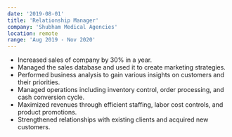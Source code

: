 ```yaml
---
date: '2019-08-01'
title: 'Relationship Manager'
company: 'Shubham Medical Agencies'
location: remote
range: 'Aug 2019 - Nov 2020'
---
```


- Increased sales of company by 30% in a year.
- Managed the sales database and used it to create marketing strategies.
- Performed business analysis to gain various insights on customers and their priorities.
- Managed operations including inventory control, order processing, and cash conversion cycle.
- Maximized revenues through efficient staffing, labor cost controls, and product promotions.
- Strengthened relationships with existing clients and acquired new customers.
